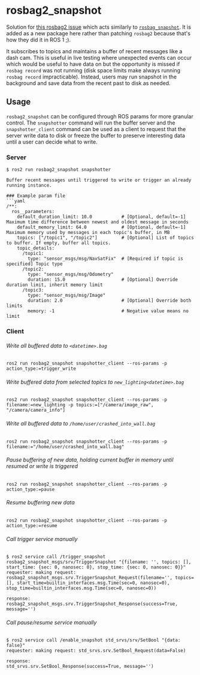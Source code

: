 # rosbag2_snapshot

Solution for [this rosbag2 issue](https://github.com/ros2/rosbag2/issues/663) which acts similarly to [`rosbag_snapshot`](https://github.com/ros/rosbag_snapshot). It is added as a new package here rather than patching `rosbag2` because that's how they did it in ROS 1 ;).

It subscribes to topics and maintains a buffer of recent messages like a dash cam. This is useful in live testing where unexpected events can occur which would be useful to have data on but the opportunity is missed if `rosbag record` was not running (disk space limits make always running `rosbag record` impracticable). Instead, users may run snapshot in the background and save data from the recent past to disk as needed.


## Usage

`rosbag2_snapshot` can be configured through ROS params for more granular control. The `snapshotter` command will run the buffer server and the `snapshotter_client` command can be used as a client to request that the server write data to disk or freeze the buffer to preserve interesting data until a user can decide what to write.

### Server

```
$ ros2 run rosbag2_snapshot snapshotter

Buffer recent messages until triggered to write or trigger an already running instance.

### Example param file
```yaml
/**:
  ros__parameters:
    default_duration_limit: 10.0           # [Optional, default=-1] Maximum time difference between newest and oldest message in seconds
    default_memory_limit: 64.0             # [Optional, default=-1] Maximum memory used by messages in each topic's buffer, in MB
    topics: ["/topic1", "/topic2"]         # [Optional] List of topics to buffer. If empty, buffer all topics.
    topic_details:
      /topic1:
        type: "sensor_msgs/msg/NavSatFix"  # [Required if topic is specified] Topic type
      /topic2:
        type: "sensor_msgs/msg/Odometry"
        duration: 15.0                     # [Optional] Override duration limit, inherit memory limit
      /topic3:
        type: "sensor_msgs/msg/Image"
        duration: 2.0                      # [Optional] Override both limits
        memory: -1                         # Negative value means no limit
```

### Client

###### Write all buffered data to `<datetime>.bag`
`ros2 run rosbag2_snapshot snapshotter_client --ros-params -p action_type:=trigger_write`

###### Write buffered data from selected topics to `new_lighting<datetime>.bag`
`ros2 run rosbag2_snapshot snapshotter_client --ros-params -p filename:=new_lighting -p topics:=["/camera/image_raw", "/camera/camera_info"]`

###### Write all buffered data to `/home/user/crashed_into_wall.bag`
`ros2 run rosbag2_snapshot snapshotter_client --ros-params -p filename:="/home/user/crashed_into_wall.bag"`

###### Pause buffering of new data, holding current buffer in memory until resumed or write is triggered
`ros2 run rosbag2_snapshot snapshotter_client --ros-params -p action_type:=pause`

###### Resume buffering new data
`ros2 run rosbag2_snapshot snapshotter_client --ros-params -p action_type:=resume`

###### Call trigger service manually

```
$ ros2 service call /trigger_snapshot rosbag2_snapshot_msgs/srv/TriggerSnapshot "{filename: '', topics: [], start_time: {sec: 0, nanosec: 0}, stop_time: {sec: 0, nanosec: 0}}"
requester: making request: rosbag2_snapshot_msgs.srv.TriggerSnapshot_Request(filename='', topics=[], start_time=builtin_interfaces.msg.Time(sec=0, nanosec=0), stop_time=builtin_interfaces.msg.Time(sec=0, nanosec=0))

response:
rosbag2_snapshot_msgs.srv.TriggerSnapshot_Response(success=True, message='')
```

###### Call pause/resume service manually

```
$ ros2 service call /enable_snapshot std_srvs/srv/SetBool "{data: false}"
requester: making request: std_srvs.srv.SetBool_Request(data=False)

response:
std_srvs.srv.SetBool_Response(success=True, message='')
```
